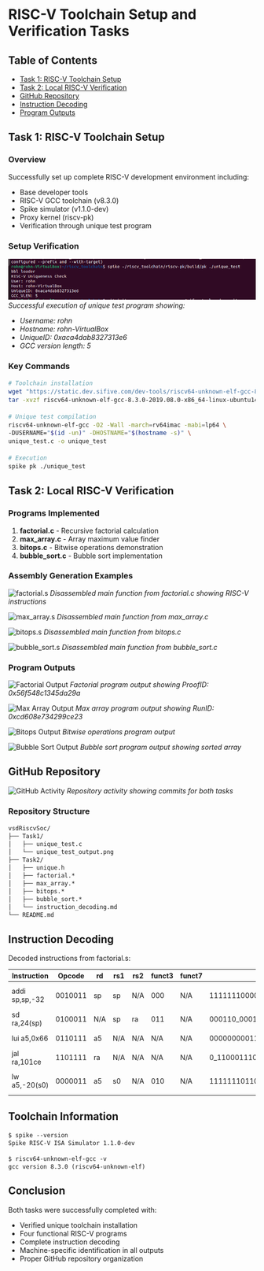 

# RISC-V Toolchain Setup and Verification Tasks

## Table of Contents
- [Task 1: RISC-V Toolchain Setup](#task-1-risc-v-toolchain-setup)
- [Task 2: Local RISC-V Verification](#task-2-local-risc-v-verification)
- [GitHub Repository](#github-repository)
- [Instruction Decoding](#instruction-decoding)
- [Program Outputs](#program-outputs)

## Task 1: RISC-V Toolchain Setup

### Overview
Successfully set up complete RISC-V development environment including:
- Base developer tools
- RISC-V GCC toolchain (v8.3.0)
- Spike simulator (v1.1.0-dev)
- Proxy kernel (riscv-pk)
- Verification through unique test program

### Setup Verification
![Toolchain Verification](Screenshot%20from%202025-08-02%2023-50-51.png)
*Successful execution of unique test program showing:*
- *Username: rohn*
- *Hostname: rohn-VirtualBox*
- *UniqueID: 0xaca4dab8327313e6*
- *GCC version length: 5*

### Key Commands
```bash
# Toolchain installation
wget "https://static.dev.sifive.com/dev-tools/riscv64-unknown-elf-gcc-8.3.0-2019.08.0-x86_64-linux-ubuntu14.tar.gz"
tar -xvzf riscv64-unknown-elf-gcc-8.3.0-2019.08.0-x86_64-linux-ubuntu14.tar.gz

# Unique test compilation
riscv64-unknown-elf-gcc -O2 -Wall -march=rv64imac -mabi=lp64 \
-DUSERNAME="$(id -un)" -DHOSTNAME="$(hostname -s)" \
unique_test.c -o unique_test

# Execution
spike pk ./unique_test
```

## Task 2: Local RISC-V Verification

### Programs Implemented
1. **factorial.c** - Recursive factorial calculation
2. **max_array.c** - Array maximum value finder
3. **bitops.c** - Bitwise operations demonstration
4. **bubble_sort.c** - Bubble sort implementation

### Assembly Generation Examples
![factorial.s](out1.png)
*Disassembled main function from factorial.c showing RISC-V instructions*

![max_array.s](out2.png)
*Disassembled main function from max_array.c*

![bitops.s](out3.png)
*Disassembled main function from bitops.c*

![bubble_sort.s](out4.png)
*Disassembled main function from bubble_sort.c*

### Program Outputs
![Factorial Output](factorial.png)
*Factorial program output showing ProofID: 0x56f548c1345da29a*

![Max Array Output](max_array.png)
*Max array program output showing RunID: 0xcd608e734299ce23*

![Bitops Output](bitops.png)
*Bitwise operations program output*

![Bubble Sort Output](bubble_sort.png)
*Bubble sort program output showing sorted array*

## GitHub Repository
![GitHub Activity](Screenshot%20from%202025-08-08%2022-27-20.png)
*Repository activity showing commits for both tasks*

### Repository Structure
```
vsdRiscvSoc/
├── Task1/
│   ├── unique_test.c
│   └── unique_test_output.png
├── Task2/
│   ├── unique.h
│   ├── factorial.*
│   ├── max_array.*
│   ├── bitops.*
│   ├── bubble_sort.*
│   └── instruction_decoding.md
└── README.md
```

## Instruction Decoding

Decoded instructions from factorial.s:

| Instruction | Opcode  | rd  | rs1 | rs2 | funct3 | funct7 | Binary | Description |
|-------------|---------|-----|-----|-----|--------|--------|--------|-------------|
| addi sp,sp,-32 | 0010011 | sp | sp | N/A | 000 | N/A | 111111100000_00010_000_00010_0010011 | Adjust stack pointer |
| sd ra,24(sp) | 0100011 | N/A | sp | ra | 011 | N/A | 000110_00010_00001_011_11000_0100011 | Store return address |
| lui a5,0x66 | 0110111 | a5 | N/A | N/A | N/A | N/A | 0000000001100110_00101_0110111 | Load upper immediate |
| jal ra,101ce | 1101111 | ra | N/A | N/A | N/A | N/A | 0_11000111001111_0_00001_1101111 | Jump and link |
| lw a5,-20(s0) | 0000011 | a5 | s0 | N/A | 010 | N/A | 111111101100_01000_010_00101_0000011 | Load word from memory |

## Toolchain Information
```
$ spike --version
Spike RISC-V ISA Simulator 1.1.0-dev

$ riscv64-unknown-elf-gcc -v
gcc version 8.3.0 (riscv64-unknown-elf)
```

## Conclusion
Both tasks were successfully completed with:
- Verified unique toolchain installation
- Four functional RISC-V programs
- Complete instruction decoding
- Machine-specific identification in all outputs
- Proper GitHub repository organization
